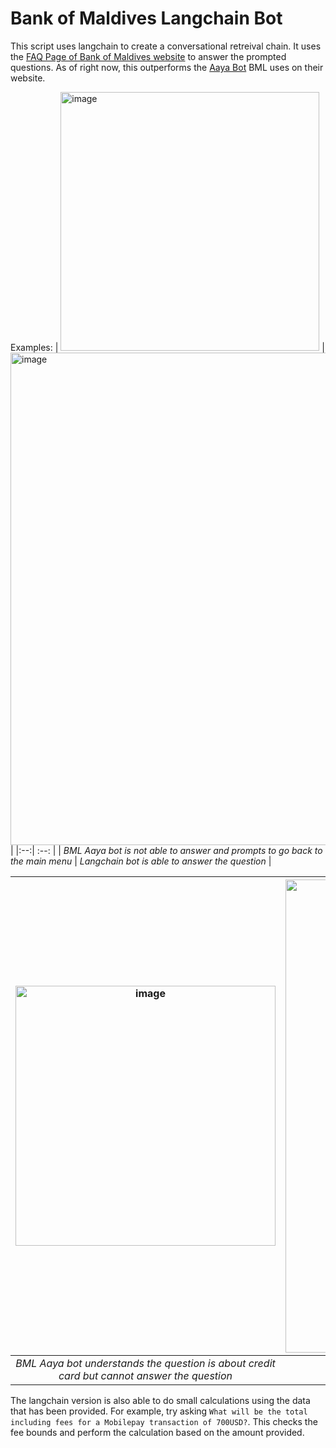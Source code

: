 # Bank of Maldives Langchain Bot

This script uses langchain to create a conversational retreival chain. It uses the [FAQ Page of Bank of Maldives website](https://www.bankofmaldives.com/faqs) to answer the prompted questions. As of right now, this outperforms the [Aaya Bot](https://www.bankofmaldives.com/chatwithaaya) BML uses on their website.

Examples:
| <img width="414" alt="image" src="https://github.com/itsMaadh/bml-langchain/assets/41133253/e91a0850-cd18-496c-95f0-6d1881479555"> | <img width="788" alt="image" src="https://github.com/itsMaadh/bml-langchain/assets/41133253/f491c92b-11cb-49d4-b0fa-480165f0da57"> |
|:--:| :--: |
| *BML Aaya bot is not able to answer and prompts to go back to the main menu* | *Langchain bot is able to answer the question* |

| <img width="416" alt="image" src="https://github.com/itsMaadh/bml-langchain/assets/41133253/a073674a-5d88-4a3a-ab09-fe97efc4dce3"> | <img width="757" alt="image" src="https://github.com/itsMaadh/bml-langchain/assets/41133253/ee06afb2-856f-4e90-b6ca-6327c1ba8ecd"> |
|:--:| :--: |
| *BML Aaya bot understands the question is about credit card but cannot answer the question* | *Langchain bot is able to answer the question accurately* |

The langchain version is also able to do small calculations using the data that has been provided. For example, try asking `What will be the total including fees for a Mobilepay transaction of 700USD?`. This checks the fee bounds and perform the calculation based on the amount provided.
